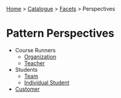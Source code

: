 [Home](../../../README.md) > [Catalogue](../../../Patterns_catalogue.md) > [Facets](../facets.md) > Perspectives
# Pattern Perspectives

<ul>              
    <li>Course Runners            
    <ul>                          
        <li><a href="Organization.md">Organization</a>
        </li>                       
        <li><a href="Teacher.md">Teacher</a>                         
        </li>                 
    </ul>              
    </li>        
    <li>Students           
    <ul>                          
        <li><a href="Team.md">Team</a>                             
        </li>                       
        <li><a href="Individual_Student.md">Individual Student</a>                        
        </li>                 
    </ul>                  
    <li><a href="Customer.md">Customer</a>                     
    </li>
</ul>



